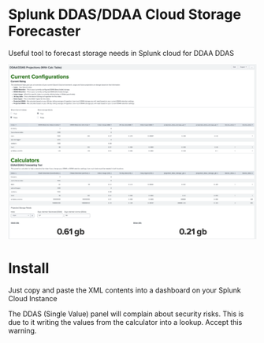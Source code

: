 # Splunk DDAS/DDAA Cloud Storage Forecaster 

Useful tool to forecast storage needs in Splunk cloud for DDAA DDAS 

![Dashboard Screenshot](https://github.com/johnciavarella/splunk-cloud-storage-calculator/blob/main/Screenshot.png)

# Install 

Just copy and paste the XML contents into a dashboard on your Splunk Cloud Instance 

The DDAS (Single Value) panel will complain about security risks. This is due to it writing the values from the calculator into a lookup. Accept this warning. 
